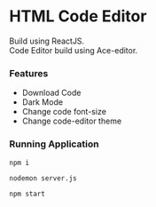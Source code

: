 # HTML Code Editor

Build using ReactJS.  
Code Editor build using Ace-editor.

### Features

- Download Code
- Dark Mode
- Change code font-size
- Change code-editor theme

### Running Application

```
npm i

nodemon server.js

npm start
```
